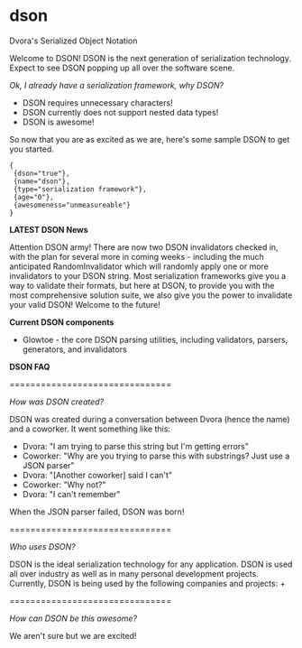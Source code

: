 dson
====

Dvora's Serialized Object Notation

Welcome to DSON! DSON is the next generation of serialization technology. Expect to see DSON popping up all over the software 
scene.

_Ok, I already have a serialization framework, why DSON?_
+ DSON requires unnecessary characters!
+ DSON currently does not support nested data types!
+ DSON is awesome!

So now that you are as excited as we are, here's some sample DSON to get you started.

    {
     {dson="true"},
     {name="dson"},
     {type="serialization framework"},
     {age="0"},
     {awesomeness="unmeasureable"}
    }

__LATEST DSON News__

Attention DSON army! There are now two DSON invalidators checked in, with the plan for several more in coming weeks - 
including the much anticipated RandomInvalidator which will randomly apply one or more invalidators to your DSON 
string. Most serialization frameworks give you a way to validate their formats, but here at DSON, to provide you 
with the most comprehensive solution suite, we also give you the power to invalidate your valid DSON! Welcome to 
the future!

__Current DSON components__

+ Glowtoe - the core DSON parsing utilities, including validators, parsers, generators, and invalidators

__DSON FAQ__

===============================

_How was DSON created?_

DSON was created during a conversation between Dvora (hence the name) and a coworker.  It went something like this:
+ Dvora: "I am trying to parse this string but I'm getting errors"
+ Coworker: "Why are you trying to parse this with substrings? Just use a JSON parser"
+ Dvora: "[Another coworker] said I can't"
+ Coworker: "Why not?"
+ Dvora: "I can't remember"

When the JSON parser failed, DSON was born!

===============================

_Who uses DSON?_

DSON is the ideal serialization technology for any application. DSON is used all over industry as well as in many 
personal development projects.  Currently, DSON is being used by the following companies and projects:
+ 

===============================

_How can DSON be this awesome?_

We aren't sure but we are excited!
